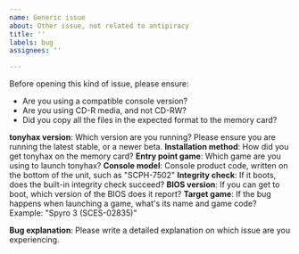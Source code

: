 ```yaml
---
name: Generic issue
about: Other issue, not related to antipiracy
title: ''
labels: bug
assignees: ''

---
```


Before opening this kind of issue, please ensure:
 - Are you using a compatible console version?
 - Are you using CD-R media, and not CD-RW?
 - Did you copy all the files in the expected format to the memory card?

**tonyhax version**: Which version are you running? Please ensure you are running the latest stable, or a newer beta.
**Installation method**: How did you get tonyhax on the memory card?
**Entry point game**: Which game are you using to launch tonyhax?
**Console model**: Console product code, written on the bottom of the unit, such as "SCPH-7502"
**Integrity check**: If it boots, does the built-in integrity check succeed?
**BIOS version**: If you can get to boot, which version of the BIOS does it report?
**Target game**: If the bug happens when launching a game, what's its name and game code? Example: "Spyro 3 (SCES-02835)"

**Bug explanation**:
Please write a detailed explanation on which issue are you experiencing.
